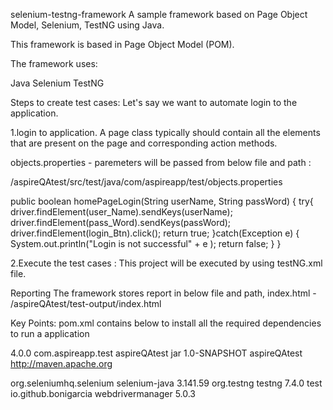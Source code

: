 selenium-testng-framework
A sample framework based on Page Object Model, Selenium, TestNG using Java.

This framework is based in Page Object Model (POM).

The framework uses:

Java
Selenium
TestNG


Steps to create test cases:
Let's say we want to automate login to the application.

1.login to application.
A page class typically should contain all the elements that are present on the page and corresponding action methods.

objects.properties - paremeters will be passed from below file and path :

/aspireQAtest/src/test/java/com/aspireapp/test/objects.properties

public boolean homePageLogin(String userName, String passWord) {
		try{
		driver.findElement(user_Name).sendKeys(userName);
		driver.findElement(pass_Word).sendKeys(passWord);
		driver.findElement(login_Btn).click();
		return true;
		}catch(Exception e) {
			System.out.println("Login is not successful" + e );
			return false;
		}
		}
    
2.Execute the test cases :
This project will be executed by using testNG.xml file. 


Reporting
The framework stores report in below file and path,
index.html - /aspireQAtest/test-output/index.html

Key Points:
pom.xml contains below to install all the required dependencies to run a application 

<project xmlns="http://maven.apache.org/POM/4.0.0" xmlns:xsi="http://www.w3.org/2001/XMLSchema-instance"
  xsi:schemaLocation="http://maven.apache.org/POM/4.0.0 http://maven.apache.org/maven-v4_0_0.xsd">
  <modelVersion>4.0.0</modelVersion>
  <groupId>com.aspireapp.test</groupId>
  <artifactId>aspireQAtest</artifactId>
  <packaging>jar</packaging>
  <version>1.0-SNAPSHOT</version>
  <name>aspireQAtest</name>
  <url>http://maven.apache.org</url>
  <dependencies>
<!-- https://mvnrepository.com/artifact/org.seleniumhq.selenium/selenium-java -->
<dependency>
    <groupId>org.seleniumhq.selenium</groupId>
    <artifactId>selenium-java</artifactId>
    <version>3.141.59</version>
</dependency>

<!-- https://mvnrepository.com/artifact/org.testng/testng -->
<dependency>
    <groupId>org.testng</groupId>
    <artifactId>testng</artifactId>
    <version>7.4.0</version>
    <scope>test</scope>
</dependency>

<!-- https://mvnrepository.com/artifact/io.github.bonigarcia/webdrivermanager -->
<dependency>
    <groupId>io.github.bonigarcia</groupId>
    <artifactId>webdrivermanager</artifactId>
    <version>5.0.3</version>
</dependency>

  </dependencies>
</project>

